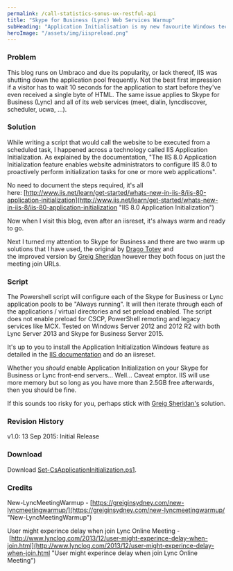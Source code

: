 ```yaml
---
permalink: /call-statistics-sonus-ux-restful-api
title: "Skype for Business (Lync) Web Services Warmup"
subHeading: "Application Initialisation is my new favourite Windows technology"
heroImage: "/assets/img/iispreload.png"
---
```


### Problem

This blog runs on Umbraco and due its popularity, or lack thereof, IIS was shutting down the application pool frequently. Not the best first impression if a visitor has to wait 10 seconds for the application to start before they've even received a single byte of HTML. The same issue applies to Skype for Business (Lync) and all of its web services (meet, dialin, lyncdiscover, scheduler, ucwa, ...).

### Solution

While writing a script that would call the website to be executed from a scheduled task, I happened across a technology called IIS Application Initialization. As explained by the documentation, "<span>The IIS 8.0 Application Initialization feature enables website administrators to configure IIS 8.0 to proactively perform initialization tasks for one or more web applications</span>".

No need to document the steps required, it's all here: [http://www.iis.net/learn/get-started/whats-new-in-iis-8/iis-80-application-initialization](http://www.iis.net/learn/get-started/whats-new-in-iis-8/iis-80-application-initialization "IIS 8.0 Application Initialization")

Now when I visit this blog, even after an iisreset, it's always warm and ready to go.

<span>Next I turned my attention to Skype for Business and there are two warm up solutions that I have used, the original by [Drago Totev](http://www.lynclog.com/2013/12/user-might-experince-delay-when-join.html "User might experince delay when join Lync Online Meeting") and the improved version by [Greig Sheridan](https://greiginsydney.com/new-lyncmeetingwarmup/ "New-LyncMeetingWarmup") however they both focus on just the meeting join URLs. </span>

### Script

The Powershell script will configure each of the Skype for Business or Lync application pools to be "Always running". It will then iterate through each of the applications / virtual directories and set preload enabled. The script does not enable preload for CSCP, PowerShell remoting and legacy services like MCX. Tested on Windows Server 2012 and 2012 R2 with both Lync Server 2013 and Skype for Business Server 2015.

It's up to you to install the Application Initialization Windows feature as detailed in the [IIS documentation](http://www.iis.net/learn/get-started/whats-new-in-iis-8/iis-80-application-initialization "IIS 8.0 Application Initialization") and do an iisreset.

Whether you _should_ enable Application Initialization on your Skype for Business or Lync front-end servers... Well... Caveat emptor. IIS will use more memory but so long as you have more than 2.5GB free afterwards, then you should be fine.

If this sounds too risky for you, perhaps stick with [Greig Sheridan's](https://greiginsydney.com/new-lyncmeetingwarmup/ "New-LyncMeetingWarmup") solution.

### Revision History

v1.0: 13 Sep 2015: Initial Release

### Download

Download [Set-CsApplicationInitialization.ps1](/assets/misc/set-csapplicationinitialization.zip "Set-CsApplicationInitialization.zip").

### Credits

New-LyncMeetingWarmup - [https://greiginsydney.com/new-lyncmeetingwarmup/](https://greiginsydney.com/new-lyncmeetingwarmup/ "New-LyncMeetingWarmup")

User might experince delay when join Lync Online Meeting - [http://www.lynclog.com/2013/12/user-might-experince-delay-when-join.html](http://www.lynclog.com/2013/12/user-might-experince-delay-when-join.html "User might experince delay when join Lync Online Meeting")